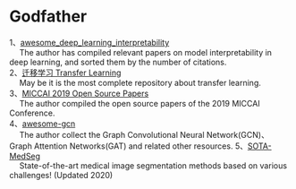 # Godfather
1、[awesome_deep_learning_interpretability](https://github.com/oneTaken/awesome_deep_learning_interpretability)   
   &emsp; The author has compiled relevant papers on model interpretability in deep learning, and sorted them by the number of citations.  
2、[迁移学习 Transfer Learning](https://github.com/jindongwang/transferlearning)  
   &ensp;&ensp; May be it is the most complete repository about transfer learning.  
3、[MICCAI 2019 Open Source Papers](https://github.com/JunMa11/MICCAI-OpenSourcePapers?tdsourcetag=s_pctim_aiomsg)  
   &emsp; The author compiled the open source papers of the 2019 MICCAI Conference.   
4、[awesome-gcn](https://github.com/Jiakui/awesome-gcn)  
   &emsp; The author collect the Graph Convolutional Neural Network(GCN)、Graph Attention Networks(GAT) and related other resources.
5、[SOTA-MedSeg](https://github.com/JunMa11/SOTA-MedSeg)    
   &emsp; State-of-the-art medical image segmentation methods based on various challenges! (Updated 2020)    
